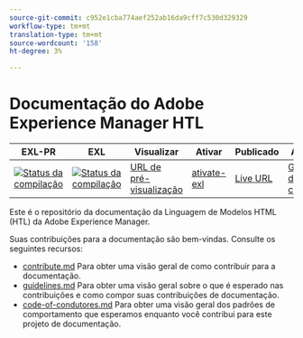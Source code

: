 ```yaml
---
source-git-commit: c952e1cba774aef252ab16da9cff7c530d329329
workflow-type: tm+mt
translation-type: tm+mt
source-wordcount: '158'
ht-degree: 3%

---
```

# Documentação do Adobe Experience Manager HTL

| EXL-PR | EXL | Visualizar | Ativar | Publicado | Ajuda |
|--- |--- |--- |--- |--- |--- |
| [![Status da compilação](https://docs.ci.corp.adobe.com/view/exl-pr/job/experience-manager-html.en_pr-exl/badge/icon)](https://docs.ci.corp.adobe.com/view/exl-pr/job/experience-manager-html.en_pr-exl/lastBuild/) | [![Status da compilação](https://docs.ci.corp.adobe.com/view/exl-pr/job/experience-manager-html.en_exl/lastBuild/badge/icon)](https://docs.ci.corp.adobe.com/view/exl-pr/job/experience-manager-html.en_exl/lastBuild/lastBuild) | [URL de pré-visualização](https://experienceleague.corp.adobe.com/docs/experience-manager-html/using/overview.html?lang=en) | [ativate-exl](https://docs.ci.corp.adobe.com/job/activate-exl/build/) | [Live URL](https://experienceleague.adobe.com/docs/experience-manager-html/using/overview.html?lang=en) | [Guia de criação](https://experienceleague.adobe.com/docs/authoring-guide-exl/using/home.html?lang=en) |

Este é o repositório da documentação da Linguagem de Modelos HTML (HTL) da Adobe Experience Manager.

Suas contribuições para a documentação são bem-vindas. Consulte os seguintes recursos:

* [contribute.md](contributing.md) Para obter uma visão geral de como contribuir para a documentação.
* [guidelines.md](guidelines.md) Para obter uma visão geral sobre o que é esperado nas contribuições e como compor suas contribuições de documentação.
* [code-of-condutores.md](code-of-conduct.md) Para obter uma visão geral dos padrões de comportamento que esperamos enquanto você contribui para este projeto de documentação.
